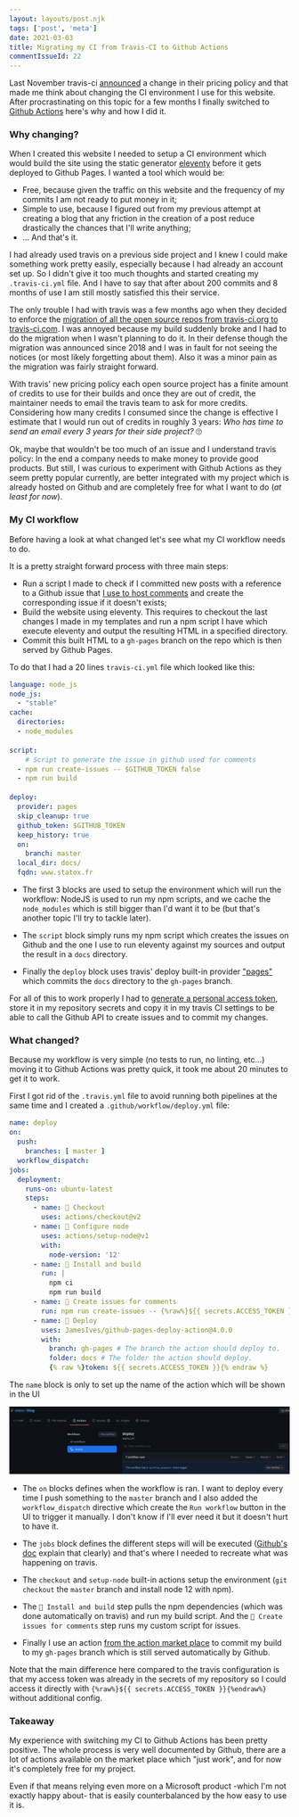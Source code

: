 ```yaml
---
layout: layouts/post.njk
tags: ['post', 'meta']
date: 2021-03-03
title: Migrating my CI from Travis-CI to Github Actions
commentIssueId: 22
---
```


Last November travis-ci [announced](https://blog.travis-ci.com/2020-11-02-travis-ci-new-billing) a change in their pricing policy and that made me think about changing the CI environment I use for this website. After procrastinating on this topic for a few months I finally switched to [Github Actions](https://github.com/features/actions) here's why and how I did it.

### Why changing?

When I created this website I needed to setup a CI environment which would build the site using the static generator [eleventy](https://www.11ty.dev/) before it gets deployed to Github Pages. I wanted a tool which would be:

- Free, because given the traffic on this website and the frequency of my commits I am not ready to put money in it;
- Simple to use, because I figured out from my previous attempt at creating a blog that any friction in the creation of a post reduce drastically the chances that I'll write anything;
- ... And that's it.

I had already used travis on a previous side project and I knew I could make something work pretty easily, especially because I had already an account set up. So I didn't give it too much thoughts and started creating my `.travis-ci.yml` file. And I have to say that after about 200 commits and 8 months of use I am still mostly satisfied this their service.

The only trouble I had with travis was a few months ago when they decided to enforce the [migration of all the open source repos from travis-ci.org to travis-ci.com](https://docs.travis-ci.com/user/migrate/open-source-repository-migration). I was annoyed because my build suddenly broke and I had to do the migration when I wasn't planning to do it. In their defense though the migration was announced since 2018 and I was in fault for not seeing the notices (or most likely forgetting about them). Also it was a minor pain as the migration was fairly straight forward.

With travis' new pricing policy each open source project has a finite amount of credits to use for their builds and once they are out of credit, the maintainer needs to email the travis team to ask for more credits. Considering how many credits I consumed since the change is effective I estimate that I would run out of credits in roughly 3 years: _Who has time to send an email every 3 years for their side project?_ 🙄

Ok, maybe that wouldn't be too much of an issue and I understand travis policy: In the end a company needs to make money to provide good products. But still, I was curious to experiment with Github Actions as they seem pretty popular currently, are better integrated with my project which is already hosted on Github and are completely free for what I want to do (_at least for now_).

### My CI workflow

Before having a look at what changed let's see what my CI workflow needs to do.

It is a pretty straight forward process with three main steps:

- Run a script I made to check if I committed new posts with a reference to a Github issue that [I use to host comments]({{'../comments/'}}) and create the corresponding issue if it doesn't exists;
- Build the website using eleventy. This requires to checkout the last changes I made in my templates and run a npm script I have which execute eleventy and output the resulting HTML in a specified directory.
- Commit this built HTML to a `gh-pages` branch on the repo which is then served by Github Pages.

To do that I had a 20 lines `travis-ci.yml` file which looked like this:

```yaml
language: node_js
node_js:
  - "stable"
cache:
  directories:
  - node_modules

script:
    # Script to generate the issue in github used for comments
  - npm run create-issues -- $GITHUB_TOKEN false
  - npm run build

deploy:
  provider: pages
  skip_cleanup: true
  github_token: $GITHUB_TOKEN
  keep_history: true
  on:
    branch: master
  local_dir: docs/
  fqdn: www.statox.fr
```

- The first 3 blocks are used to setup the environment which will run the workflow: NodeJS is used to run my npm scripts, and we cache the `node_modules` which is still bigger than I'd want it to be (but that's another topic I'll try to tackle later).

- The `script` block simply runs my npm script which creates the issues on Github and the one I use to run eleventy against my sources and output the result in a `docs` directory.

- Finally the `deploy` block uses travis' deploy built-in provider ["pages"](https://docs.travis-ci.com/user/deployment/pages/) which commits the `docs` directory to the `gh-pages` branch.

For all of this to work properly I had to [generate a personal access token](https://docs.github.com/en/enterprise-server@2.22/github/authenticating-to-github/creating-a-personal-access-token), store it in my repository secrets and copy it in my travis CI settings to be able to call the Github API to create issues and to commit my changes.

### What changed?

Because my workflow is very simple (no tests to run, no linting, etc...) moving it to Github Actions was pretty quick, it took me about 20 minutes to get it to work.

First I got rid of the `.travis.yml` file to avoid running both pipelines at the same time and I created a `.github/workflow/deploy.yml` file:

```yaml
name: deploy
on:
  push:
    branches: [ master ]
  workflow_dispatch:
jobs:
  deployment:
    runs-on: ubuntu-latest
    steps:
      - name: 🔀 Checkout
        uses: actions/checkout@v2
      - name: 🚩 Configure node
        uses: actions/setup-node@v1
        with:
          node-version: '12'
      - name: 🔧 Install and build
        run: |
          npm ci
          npm run build
      - name: 💬 Create issues for comments
        run: npm run create-issues -- {%raw%}${{ secrets.ACCESS_TOKEN }}{%endraw%} false
      - name: 🚀 Deploy
        uses: JamesIves/github-pages-deploy-action@4.0.0
        with:
          branch: gh-pages # The branch the action should deploy to.
          folder: docs # The folder the action should deploy.
          {% raw %}token: ${{ secrets.ACCESS_TOKEN }}{% endraw %}
```

The `name` block is only to set up the name of the action which will be shown in the UI

![deploy workflow](../../../../images/github_workflow.png)

- The `on` blocks defines when the workflow is ran. I want to deploy every time I push something to the `master` branch and I also added the `workflow_dispatch` directive which create the `Run workflow` button in the UI to trigger it manually. I don't know if I'll ever need it but it doesn't hurt to have it.

- The `jobs` block defines the different steps will will be executed ([Github's doc](https://docs.github.com/en/actions/learn-github-actions/introduction-to-github-actions#the-components-of-github-actions) explain that clearly) and that's where I needed to recreate what was happening on travis.

- The `checkout` and `setup-node` built-in actions setup the environment (`git checkout` the `master` branch and install node 12 with npm).

- The `🔧 Install and build` step pulls the npm dependencies (which was done automatically on travis) and run my build script. And the `💬 Create issues for comments` step runs my custom script for issues.

- Finally I use an action [from the action market place](https://github.com/marketplace/actions/deploy-to-github-pages) to commit my build to my `gh-pages` branch which is still served automatically by Github.

Note that the main difference here compared to the travis configuration is that my access token was already in the secrets of my repository so I could access it directly with `{%raw%}${{ secrets.ACCESS_TOKEN }}{%endraw%}` without additional config.

### Takeaway

My experience with switching my CI to Github Actions has been pretty positive. The whole process is very well documented by Github, there are a lot of actions available on the market place which "just work", and for now it's completely free for my project.

Even if that means relying even more on a Microsoft product -which I'm not exactly happy about- that is easily counterbalanced by the how easy to use it is.
